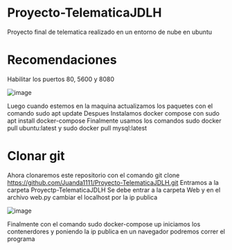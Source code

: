 # Proyecto-TelematicaJDLH
Proyecto final de telematica realizado en un entorno de nube en ubuntu

# Recomendaciones
Habilitar los puertos 80, 5600 y 8080

![image](https://github.com/Juanda1111/Proyecto-TelematicaJDLH/assets/115760221/23b5af2f-e39e-4c4e-bc79-c32dceb04b7a)

Luego cuando estemos en la maquina actualizamos los paquetes con el comando sudo apt update
Despues Instalamos docker compose con sudo apt install docker-compose
Finalmente usamos los comandos sudo docker pull ubuntu:latest y sudo docker pull mysql:latest

# Clonar git

Ahora clonaremos este repositorio con el comando git clone https://github.com/Juanda1111/Proyecto-TelematicaJDLH.git
Entramos a la carpeta Proyectp-TelematicaJDLH
Se debe entrar a la carpeta Web y en el archivo web.py cambiar el localhost por la ip publica

![image](https://github.com/Juanda1111/Proyecto-TelematicaJDLH/assets/115760221/051e2459-9f9f-409b-9c78-b18ba75250ac)

Finalmente con el comando sudo docker-compose up iniciamos los contenerdores y poniendo la ip publica en un navegador podremos correr el programa


